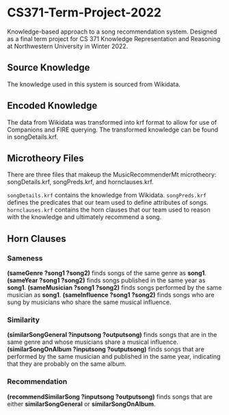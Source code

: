 # CS371-Term-Project-2022
Knowledge-based approach to a song recommendation system. Designed as a final term project for CS 371 Knowledge Representation and Reasoning at Northwestern University in Winter 2022. 

## Source Knowledge
The knowledge used in this system is sourced from Wikidata. 

## Encoded Knowledge
The data from Wikidata was transformed into krf format to allow for use of Companions and FIRE querying. The transformed knowledge can be found in songDetails.krf.

## Microtheory Files
There are three files that makeup the MusicRecommenderMt microtheory: songDetails.krf, songPreds.krf, and hornclauses.krf.

`songDetails.krf` contains the knowledge from Wikidata.
`songPreds.krf` defines the predicates that our team used to define attributes of songs.
`hornclauses.krf` contains the horn clauses that our team used to reason with the knowledge and ultimately recommend a song.

## Horn Clauses

### Sameness
**(sameGenre ?song1 ?song2)** finds songs of the same genre as **song1**.
**(sameYear ?song1 ?song2)** finds songs published in the same year as **song1**.
**(sameMusician ?song1 ?song2)** finds songs performed by the same musician as **song1**.
**(sameInfluence ?song1 ?song2)** finds songs who are sung by musicians who share the same musical influence.

### Similarity
**(similarSongGeneral ?inputsong ?outputsong)** finds songs that are in the same genre and whose musicians share a musical influence. 
**(similarSongOnAlbum ?inputsong ?outputsong)** finds songs that are performed by the same musician and published in the same year, indicating that they are probably on the same album.

### Recommendation
**(recommendSimilarSong ?inputsong ?outputsong)** finds songs that are either **similarSongGeneral** or **similarSongOnAlbum**. 
